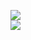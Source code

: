 [![](https://img.shields.io/badge/Made%20With-Github%20Spray-lightgrey.svg?style=for-the-badge&logo=github)](https://github.com/Annihil/github-spray#12701)  
[![](https://i.imgur.com/2DrTn0Z.gif)](https://github.com/Annihil/github-spray)